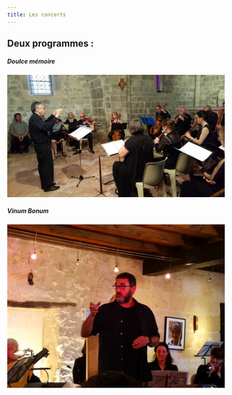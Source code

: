 ```yaml
---
title: Les concerts
---
```

## Deux programmes :

##### Doulce mémoire

![2019-église de Puy Fort Éguille, Nérac](https://github.com/ensembleapertura/test-website-repo-3796/blob/main/images/2022-05-22-TG-Apertura-DouceMemoire-PFE-01.jpg)

##### Vinum Bonum

![2019-Moulin de Lagnet](https://github.com/ensembleapertura/test-website-repo-3796/blob/main/images/2019-05-04-apertura-vinumBonum-MdL-035.jpg)